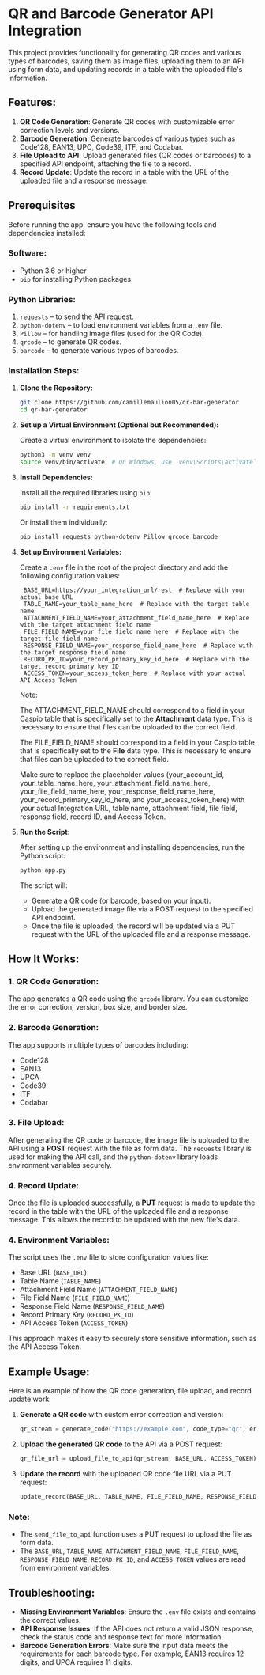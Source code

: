# QR and Barcode Generator API Integration

This project provides functionality for generating QR codes and various types of barcodes, saving them as image files, uploading them to an API using form data, and updating records in a table with the uploaded file's information.

## Features:

1. **QR Code Generation**: Generate QR codes with customizable error correction levels and versions.
2. **Barcode Generation**: Generate barcodes of various types such as Code128, EAN13, UPC, Code39, ITF, and Codabar.
3. **File Upload to API**: Upload generated files (QR codes or barcodes) to a specified API endpoint, attaching the file to a record.
4. **Record Update**: Update the record in a table with the URL of the uploaded file and a response message.

## Prerequisites

Before running the app, ensure you have the following tools and dependencies installed:

### Software:

- Python 3.6 or higher
- `pip` for installing Python packages

### Python Libraries:

1. `requests` – to send the API request.
2. `python-dotenv` – to load environment variables from a `.env` file.
3. `Pillow` – for handling image files (used for the QR Code).
4. `qrcode` – to generate QR codes.
5. `barcode` – to generate various types of barcodes.

### Installation Steps:

1. **Clone the Repository:**

   ```bash
   git clone https://github.com/camillemaulion05/qr-bar-generator
   cd qr-bar-generator
   ```

2. **Set up a Virtual Environment (Optional but Recommended):**

   Create a virtual environment to isolate the dependencies:

   ```bash
   python3 -m venv venv
   source venv/bin/activate  # On Windows, use `venv\Scripts\activate`
   ```

3. **Install Dependencies:**

   Install all the required libraries using `pip`:

   ```bash
   pip install -r requirements.txt
   ```

   Or install them individually:

   ```bash
   pip install requests python-dotenv Pillow qrcode barcode
   ```

4. **Set up Environment Variables:**

   Create a `.env` file in the root of the project directory and add the following configuration values:

   ```dotenv
    BASE_URL=https://your_integration_url/rest  # Replace with your actual base URL
    TABLE_NAME=your_table_name_here  # Replace with the target table name
    ATTACHMENT_FIELD_NAME=your_attachment_field_name_here  # Replace with the target attachment field name
    FILE_FIELD_NAME=your_file_field_name_here  # Replace with the target file field name
    RESPONSE_FIELD_NAME=your_response_field_name_here  # Replace with the target response field name
    RECORD_PK_ID=your_record_primary_key_id_here  # Replace with the target record primary key ID
    ACCESS_TOKEN=your_access_token_here  # Replace with your actual API Access Token
   ```

   Note:

   The ATTACHMENT_FIELD_NAME should correspond to a field in your Caspio table that is specifically set to the **Attachment** data type. This is necessary to ensure that files can be uploaded to the correct field.

   The FILE_FIELD_NAME should correspond to a field in your Caspio table that is specifically set to the **File** data type. This is necessary to ensure that files can be uploaded to the correct field.

   Make sure to replace the placeholder values (your_account_id, your_table_name_here, your_attachment_field_name_here, your_file_field_name_here, your_response_field_name_here, your_record_primary_key_id_here, and your_access_token_here) with your actual Integration URL, table name, attachment field, file field, response field, record ID, and Access Token.

5. **Run the Script:**

   After setting up the environment and installing dependencies, run the Python script:

   ```bash
   python app.py
   ```

   The script will:

   - Generate a QR code (or barcode, based on your input).
   - Upload the generated image file via a POST request to the specified API endpoint.
   - Once the file is uploaded, the record will be updated via a PUT request with the URL of the uploaded file and a response message.

## How It Works:

### 1. **QR Code Generation**:

The app generates a QR code using the `qrcode` library. You can customize the error correction, version, box size, and border size.

### 2. **Barcode Generation**:

The app supports multiple types of barcodes including:

- Code128
- EAN13
- UPCA
- Code39
- ITF
- Codabar

### 3. **File Upload**:

After generating the QR code or barcode, the image file is uploaded to the API using a **POST** request with the file as form data. The `requests` library is used for making the API call, and the `python-dotenv` library loads environment variables securely.

### 4. **Record Update**:

Once the file is uploaded successfully, a **PUT** request is made to update the record in the table with the URL of the uploaded file and a response message. This allows the record to be updated with the new file's data.

### 4. **Environment Variables**:

The script uses the `.env` file to store configuration values like:

- Base URL (`BASE_URL`)
- Table Name (`TABLE_NAME`)
- Attachment Field Name (`ATTACHMENT_FIELD_NAME`)
- File Field Name (`FILE_FIELD_NAME`)
- Response Field Name (`RESPONSE_FIELD_NAME`)
- Record Primary Key (`RECORD_PK_ID`)
- API Access Token (`ACCESS_TOKEN`)

This approach makes it easy to securely store sensitive information, such as the API Access Token.

## Example Usage:

Here is an example of how the QR code generation, file upload, and record update work:

1. **Generate a QR code** with custom error correction and version:

   ```python
   qr_stream = generate_code("https://example.com", code_type="qr", error_correction="H", version=10)
   ```

2. **Upload the generated QR code** to the API via a POST request:

   ```python
   qr_file_url = upload_file_to_api(qr_stream, BASE_URL, ACCESS_TOKEN)
   ```

3. **Update the record** with the uploaded QR code file URL via a PUT request:

   ```python
   update_record(BASE_URL, TABLE_NAME, FILE_FIELD_NAME, RESPONSE_FIELD_NAME, RECORD_PK_ID, ACCESS_TOKEN, qr_file_url)
   ```

### Note:

- The `send_file_to_api` function uses a PUT request to upload the file as form data.
- The `BASE_URL`, `TABLE_NAME`, `ATTACHMENT_FIELD_NAME`, `FILE_FIELD_NAME`, `RESPONSE_FIELD_NAME`, `RECORD_PK_ID`, and `ACCESS_TOKEN` values are read from environment variables.

## Troubleshooting:

- **Missing Environment Variables**: Ensure the `.env` file exists and contains the correct values.
- **API Response Issues**: If the API does not return a valid JSON response, check the status code and response text for more information.
- **Barcode Generation Errors**: Make sure the input data meets the requirements for each barcode type. For example, EAN13 requires 12 digits, and UPCA requires 11 digits.
